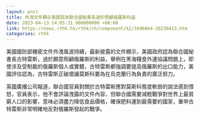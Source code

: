 ```yaml
---
layout: post
title: 外洩文件顯示美國認為聯合國秘書長過於照顧俄羅斯利益
date: 2023-04-13 14:05:31.000000000 +08:00
link: https://news.rthk.hk/rthk/ch/component/k2/1696064-20230413.htm
categories: rthk
---
```


美國國防部機密文件外洩風波持續，最新披露的文件顯示，美國政府認為聯合國秘書長古特雷斯，過於願意照顧俄羅斯的利益，舉例在黑海糧食外運協議問題上，即使涉及受制裁的俄羅斯個人或實體，古特雷斯都強調要提高俄羅斯的出口能力，美國評估認為，古特雷斯正破壞讓莫斯科要為在烏克蘭行為負責的廣泛努力。

英國廣播公司報道，聯合國官員對關於古特雷斯應對莫斯科態度軟弱的說法感到憤怒，官員表示，他不會評論洩露的文件內容，但聯合國需要減輕戰爭對世界上最貧窮人口的影響，意味必須盡力降低食品價格，確保肥料運到最需要的國家，重申古特雷斯非常明確地反對俄羅斯發起的戰爭。
